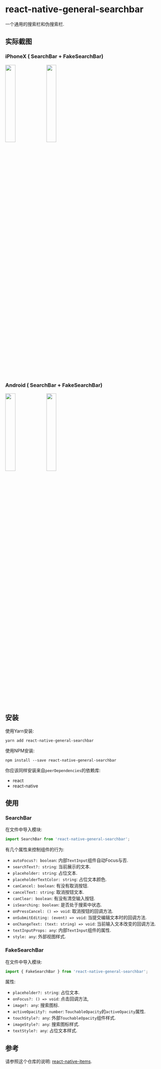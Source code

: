 # react-native-general-searchbar

一个通用的搜索栏和伪搜索栏.

## 实际截图

### iPhoneX ( SearchBar + FakeSearchBar)

<p float="left">

<img src="/resource/SearchBar-iPhoneX.png" width="25%">

<img src="/resource/FakeSearchBar-iPhoneX.png" width="25%">

</p>

### Android ( SearchBar + FakeSearchBar)

<p float="left">

<img src="/resource/SearchBar-Android.jpeg" width="25%">

<img src="/resource/FakeSearchBar-Android.jpeg" width="25%">

</p>

## 安装

使用Yarn安装:

```shell
yarn add react-native-general-searchbar
```

使用NPM安装:

```shell
npm install --save react-native-general-searchbar
```

你应该同样安装来自`peerDependencies`的依赖库:

* react
* react-native

## 使用

### SearchBar

在文件中导入模块:

```javascript
import SearchBar from 'react-native-general-searchbar';
```

有几个属性来控制组件的行为:

* `autoFocus?: boolean`: 内部`TextInput`组件自动Focus与否.
* `searchText?: string`: 当前展示的文本.
* `placeholder: string`: 占位文本.
* `placeholderTextColor: string`: 占位文本颜色.
* `canCancel: boolean`: 有没有取消按钮.
* `cancelText: string`: 取消按钮文本.
* `canClear: boolean`: 有没有清空输入按钮.
* `isSearching: boolean`: 是否处于搜索中状态.
* `onPressCancel: () => void`: 取消按钮的回调方法.
* `onSubmitEditing: (event) => void`: 当提交编辑文本时的回调方法.
* `onChangeText: (text: string) => void`: 当前输入文本改变的回调方法.
* `textInputProps: any`: 内部`TextInput`组件的属性.
* `style: any`: 外部视图样式.

### FakeSearchBar

在文件中导入模块:

```javascript
import { FakeSearchBar } from 'react-native-general-searchbar';
```

属性:

* `placeholder?: string`: 占位文本.
* `onFocus?: () => void`: 点击回调方法,
* `image?: any`: 搜索图标.
* `activeOpacity?: number`: `TouchableOpacity`的`activeOpacity`属性.
* `touchStyle?: any`: 外部`TouchableOpacity`组件样式.
* `imageStyle?: any`: 搜索图标样式.
* `textStyle?: any`: 占位文本样式.

## 参考

请参照这个仓库的说明: [react-native-items](https://github.com/gaoxiaosong/react-native-items/blob/master/README-zh_CN.md).